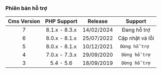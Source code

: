 ### Phiên bản hỗ trợ

| Cms Version |  PHP Support  |  Release   |     Support     |
|:-----------:|:-------------:|:----------:|:---------------:|
|      7      | 8.1.x - 8.3.x | 14/02/2024 |   Đang hỗ trợ   |
|      6      | 8.0.x - 8.1.x | 25/07/2022 | Cập nhật vá lỗi |
|      5      | 8.0.x - 8.1.x | 10/12/2021 |   `Dừng hỗ trợ `  |
|      4      | 7.0.x - 7.3.x | 29/09/2020 |   `Dừng hỗ trợ`   |
|      3      |   5.4 - 5.6   | 18/09/2019 |   `Dừng hỗ trợ`   |